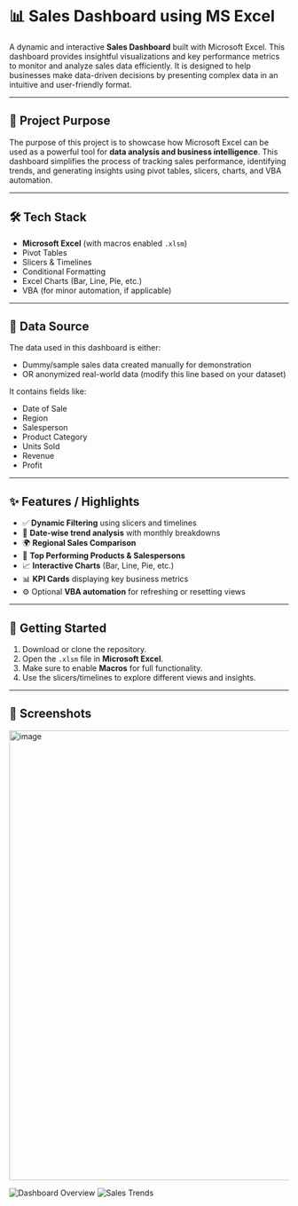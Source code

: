 # 📊 Sales Dashboard using MS Excel

A dynamic and interactive **Sales Dashboard** built with Microsoft Excel. This dashboard provides insightful visualizations and key performance metrics to monitor and analyze sales data efficiently. It is designed to help businesses make data-driven decisions by presenting complex data in an intuitive and user-friendly format.

---

## 📌 Project Purpose

The purpose of this project is to showcase how Microsoft Excel can be used as a powerful tool for **data analysis and business intelligence**. This dashboard simplifies the process of tracking sales performance, identifying trends, and generating insights using pivot tables, slicers, charts, and VBA automation.

---

## 🛠️ Tech Stack

- **Microsoft Excel** (with macros enabled `.xlsm`)
- Pivot Tables
- Slicers & Timelines
- Conditional Formatting
- Excel Charts (Bar, Line, Pie, etc.)
- VBA (for minor automation, if applicable)

---

## 📂 Data Source

The data used in this dashboard is either:
- Dummy/sample sales data created manually for demonstration
- OR anonymized real-world data (modify this line based on your dataset)

It contains fields like:
- Date of Sale
- Region
- Salesperson
- Product Category
- Units Sold
- Revenue
- Profit

---

## ✨ Features / Highlights

- ✅ **Dynamic Filtering** using slicers and timelines
- 📅 **Date-wise trend analysis** with monthly breakdowns
- 🌍 **Regional Sales Comparison**
- 💼 **Top Performing Products & Salespersons**
- 📈 **Interactive Charts** (Bar, Line, Pie, etc.)
- 📊 **KPI Cards** displaying key business metrics
- ⚙️ Optional **VBA automation** for refreshing or resetting views

---

## 🚀 Getting Started

1. Download or clone the repository.
2. Open the `.xlsm` file in **Microsoft Excel**.
3. Make sure to enable **Macros** for full functionality.
4. Use the slicers/timelines to explore different views and insights.

---

## 📸 Screenshots
<img width="1800" height="811" alt="image" src="https://github.com/user-attachments/assets/cda87cb5-8dfb-4416-9916-5ed92fce6857" />



![Dashboard Overview](images/dashboard-overview.png)
![Sales Trends](images/sales-trends.png)
